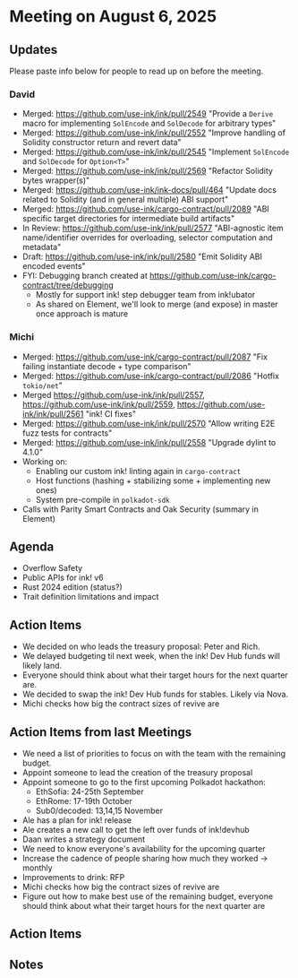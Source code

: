 # Meeting on August 6, 2025

## Updates
Please paste info below for people to read up on before the meeting.

### David
- Merged: https://github.com/use-ink/ink/pull/2549 "Provide a `Derive` macro for implementing `SolEncode` and `SolDecode` for arbitrary types"
- Merged: https://github.com/use-ink/ink/pull/2552 "Improve handling of Solidity constructor return and revert data"
- Merged: https://github.com/use-ink/ink/pull/2545 "Implement `SolEncode` and `SolDecode` for `Option<T>`"
- Merged: https://github.com/use-ink/ink/pull/2569 "Refactor Solidity bytes wrapper(s)"
- Merged: https://github.com/use-ink/ink-docs/pull/464 "Update docs related to Solidity (and in general multiple) ABI support"
- Merged: https://github.com/use-ink/cargo-contract/pull/2089 "ABI specific target directories for intermediate build artifacts"
- In Review: https://github.com/use-ink/ink/pull/2577 "ABI-agnostic item name/identifier overrides for overloading, selector computation and metadata"
- Draft: https://github.com/use-ink/ink/pull/2580 "Emit Solidity ABI encoded events"
- FYI: Debugging branch created at https://github.com/use-ink/cargo-contract/tree/debugging
  - Mostly for support ink! step debugger team from ink!ubator
  - As shared on Element, we'll look to merge (and expose) in master once approach is mature

### Michi
- Merged: https://github.com/use-ink/cargo-contract/pull/2087 "Fix failing instantiate decode + type comparison"
- Merged: https://github.com/use-ink/cargo-contract/pull/2086 "Hotfix `tokio/net`"
- Merged https://github.com/use-ink/ink/pull/2557, https://github.com/use-ink/ink/pull/2559, https://github.com/use-ink/ink/pull/2561 "ink! CI fixes"
- Merged: https://github.com/use-ink/ink/pull/2570 "Allow writing E2E fuzz tests for contracts"
- Merged: https://github.com/use-ink/ink/pull/2558 "Upgrade dylint to 4.1.0"
- Working on:
  - Enabling our custom ink! linting again in `cargo-contract`
  - Host functions (hashing + stabilizing some + implementing new ones)
  - System pre-compile in `polkadot-sdk`
- Calls with Parity Smart Contracts and Oak Security (summary in Element)

## Agenda
- Overflow Safety
- Public APIs for ink! v6
- Rust 2024 edition (status?)
- Trait definition limitations and impact

## Action Items
- We decided on who leads the treasury proposal: Peter and Rich.
- We delayed budgeting til next week, when the ink! Dev Hub funds will likely land.
 - Everyone should think about what their target hours for the next quarter are. 
- We decided to swap the ink! Dev Hub funds for stables. Likely via Nova.
- Michi checks how big the contract sizes of revive are

## Action Items from last Meetings
- We need a list of priorities to focus on with the team with the remaining budget.
- Appoint someone to lead the creation of the treasury proposal
- Appoint someone to go to the first upcoming Polkadot hackathon:
  - EthSofia: 24-25th September
  - EthRome: 17-19th October
  - Sub0/decoded: 13,14,15 November
- Ale has a plan for ink! release
- Ale creates a new call to get the left over funds of ink!devhub
- Daan writes a strategy document
- We need to know everyone's availability for the upcoming quarter
- Increase the cadence of people sharing how much they worked -> monthly
- Improvements to drink: RFP
- Michi checks how big the contract sizes of revive are
- Figure out how to make best use of the remaining budget, everyone should think about what their target hours for the next quarter are

## Action Items

## Notes
